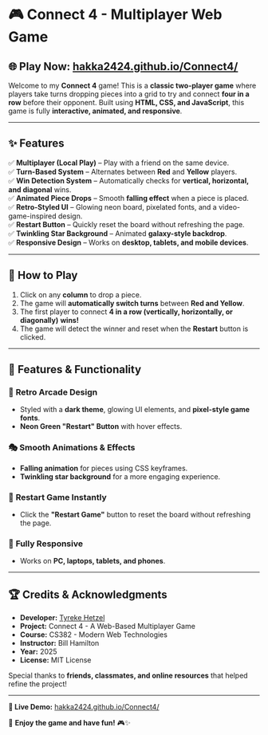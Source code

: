 # 🎮 **Connect 4 - Multiplayer Web Game**  

## 🌐 **Play Now: [hakka2424.github.io/Connect4/](https://hakka2424.github.io/Connect4/)**  

Welcome to my **Connect 4** game! This is a **classic two-player game** where players take turns dropping pieces into a grid to try and connect **four in a row** before their opponent. Built using **HTML, CSS, and JavaScript**, this game is fully **interactive, animated, and responsive**.  

---

## **✨ Features**
✅ **Multiplayer (Local Play)** – Play with a friend on the same device.  
✅ **Turn-Based System** – Alternates between **Red** and **Yellow** players.  
✅ **Win Detection System** – Automatically checks for **vertical, horizontal, and diagonal** wins.  
✅ **Animated Piece Drops** – Smooth **falling effect** when a piece is placed.  
✅ **Retro-Styled UI** – Glowing neon board, pixelated fonts, and a video-game-inspired design.  
✅ **Restart Button** – Quickly reset the board without refreshing the page.  
✅ **Twinkling Star Background** – Animated **galaxy-style backdrop**.  
✅ **Responsive Design** – Works on **desktop, tablets, and mobile devices**.  

---

## **🔧 How to Play**
1. Click on any **column** to drop a piece.  
2. The game will **automatically switch turns** between **Red and Yellow**.  
3. The first player to connect **4 in a row (vertically, horizontally, or diagonally)** **wins!**  
4. The game will detect the winner and reset when the **Restart** button is clicked.  

---

## **🚀 Features & Functionality**

### 🎨 **Retro Arcade Design**
- Styled with a **dark theme**, glowing UI elements, and **pixel-style game fonts**.  
- **Neon Green "Restart" Button** with hover effects.  

### 🎭 **Smooth Animations & Effects**
- **Falling animation** for pieces using CSS keyframes.  
- **Twinkling star background** for a more engaging experience.  

### 🔄 **Restart Game Instantly**
- Click the **"Restart Game"** button to reset the board without refreshing the page.  

### 📱 **Fully Responsive**
- Works on **PC, laptops, tablets, and phones**.  

---

## **🏆 Credits & Acknowledgments**  
- **Developer:** [Tyreke Hetzel](https://github.com/Hakka2424)  
- **Project:** Connect 4 - A Web-Based Multiplayer Game  
- **Course:** CS382 - Modern Web Technologies  
- **Instructor:** Bill Hamilton 
- **Year:** 2025  
- **License:** MIT License  

Special thanks to **friends, classmates, and online resources** that helped refine the project!  

---

**📌 Live Demo:** [hakka2424.github.io/Connect4/](https://hakka2424.github.io/Connect4/)  

🚀 **Enjoy the game and have fun!** 🎮✨
